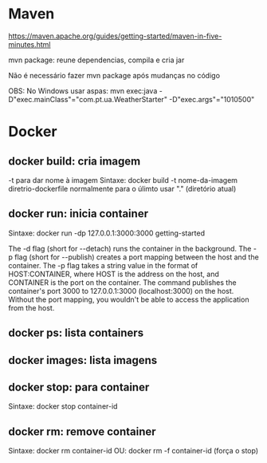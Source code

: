 # Maven

https://maven.apache.org/guides/getting-started/maven-in-five-minutes.html

mvn package: reune dependencias, compila e cria jar

Não é necessário fazer mvn package após mudanças no código

OBS: No Windows usar aspas:  mvn exec:java -D"exec.mainClass"="com.pt.ua.WeatherStarter" -D"exec.args"="1010500" 

# Docker

## docker build: cria imagem
-t para dar nome à imagem
Sintaxe: docker build -t nome-da-imagem diretrio-dockerfile
normalmente para o úlimto usar "." (diretório atual)

## docker run: inicia container
Sintaxe: docker run -dp 127.0.0.1:3000:3000 getting-started

The -d flag (short for --detach) runs the container in the background. The -p flag (short for --publish) creates a port mapping between the host and the container. The -p flag takes a string value in the format of HOST:CONTAINER, where HOST is the address on the host, and CONTAINER is the port on the container. The command publishes the container's port 3000 to 127.0.0.1:3000 (localhost:3000) on the host. Without the port mapping, you wouldn't be able to access the application from the host.

## docker ps: lista containers

## docker images: lista imagens

## docker stop: para container
Sintaxe: docker stop container-id

## docker rm: remove container
Sintaxe: docker rm container-id
OU: docker rm -f container-id (força o stop)